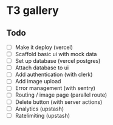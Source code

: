 # T3 gallery

## Todo

- [ ] Make it deploy (vercel)
- [ ] Scaffold basic ui with mock data
- [ ] Set up database (vercel postgres)
- [ ] Attach database to ui
- [ ] Add authentication (with clerk)
- [ ] Add image upload
- [ ] Error management (with sentry)
- [ ] Routing / image page (parallel route)
- [ ] Delete button (with server actions)
- [ ] Analytics (upstash)
- [ ] Ratelimiting (upstash)

